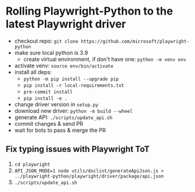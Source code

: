 # Rolling Playwright-Python to the latest Playwright driver

* checkout repo: `git clone https://github.com/microsoft/playwright-python`
* make sure local python is 3.9
    * create virtual environment, if don't have one: `python -m venv env`
* activate venv: `source env/bin/activate`
* install all deps:
     - `python -m pip install --upgrade pip`
     - `pip install -r local-requirements.txt`
     - `pre-commit install`
     - `pip install -e .`
* change driver version in `setup.py`
* download new driver: `python -m build --wheel`
* generate API: `./scripts/update_api.sh`
* commit changes & send PR
* wait for bots to pass & merge the PR


## Fix typing issues with Playwright ToT

1. `cd playwright`
1. `API_JSON_MODE=1 node utils/doclint/generateApiJson.js > ../playwright-python/playwright/driver/package/api.json`
1. `./scripts/update_api.sh`
